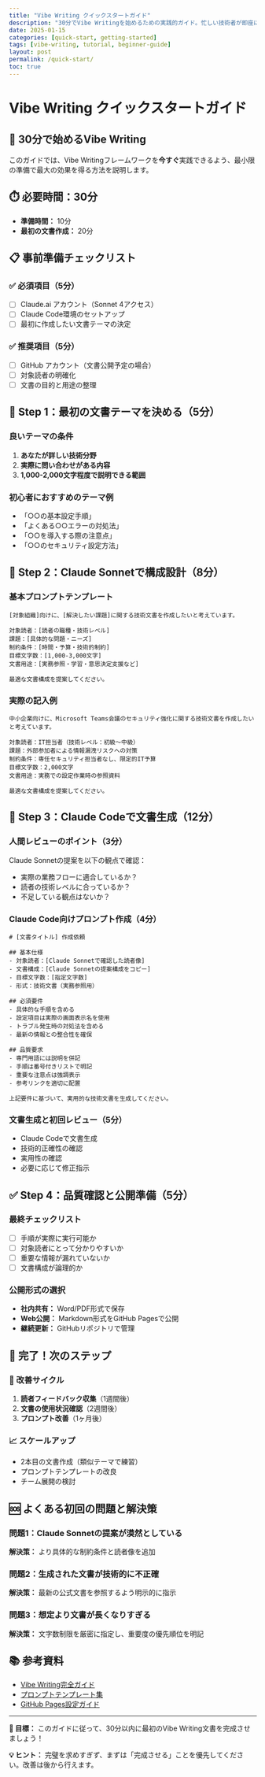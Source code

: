 ```yaml
---
title: "Vibe Writing クイックスタートガイド"
description: "30分でVibe Writingを始めるための実践的ガイド。忙しい技術者が即座に高品質文書作成を開始できる最短経路を提供。"
date: 2025-01-15
categories: [quick-start, getting-started]
tags: [vibe-writing, tutorial, beginner-guide]
layout: post
permalink: /quick-start/
toc: true
---
```


# Vibe Writing クイックスタートガイド

## 🚀 30分で始めるVibe Writing

このガイドでは、Vibe Writingフレームワークを**今すぐ**実践できるよう、最小限の準備で最大の効果を得る方法を説明します。

## ⏱️ 必要時間：30分

- **準備時間：** 10分
- **最初の文書作成：** 20分

## 📋 事前準備チェックリスト

### ✅ 必須項目（5分）
- [ ] Claude.ai アカウント（Sonnet 4アクセス）
- [ ] Claude Code環境のセットアップ
- [ ] 最初に作成したい文書テーマの決定

### ✅ 推奨項目（5分）
- [ ] GitHub アカウント（文書公開予定の場合）
- [ ] 対象読者の明確化
- [ ] 文書の目的と用途の整理

## 🎯 Step 1：最初の文書テーマを決める（5分）

### 良いテーマの条件
1. **あなたが詳しい技術分野**
2. **実際に問い合わせがある内容**
3. **1,000-2,000文字程度で説明できる範囲**

### 初心者におすすめのテーマ例
- 「○○の基本設定手順」
- 「よくある○○エラーの対処法」  
- 「○○を導入する際の注意点」
- 「○○のセキュリティ設定方法」

## 🧭 Step 2：Claude Sonnetで構成設計（8分）

### 基本プロンプトテンプレート

```
[対象組織]向けに、[解決したい課題]に関する技術文書を作成したいと考えています。

対象読者：[読者の職種・技術レベル]
課題：[具体的な問題・ニーズ]
制約条件：[時間・予算・技術的制約]
目標文字数：[1,000-3,000文字]
文書用途：[実務参照・学習・意思決定支援など]

最適な文書構成を提案してください。
```

### 実際の記入例

```
中小企業向けに、Microsoft Teams会議のセキュリティ強化に関する技術文書を作成したいと考えています。

対象読者：IT担当者（技術レベル：初級〜中級）
課題：外部参加者による情報漏洩リスクへの対策
制約条件：専任セキュリティ担当者なし、限定的IT予算
目標文字数：2,000文字
文書用途：実務での設定作業時の参照資料

最適な文書構成を提案してください。
```

## 🔧 Step 3：Claude Codeで文書生成（12分）

### 人間レビューのポイント（3分）
Claude Sonnetの提案を以下の観点で確認：
- 実際の業務フローに適合しているか？
- 読者の技術レベルに合っているか？
- 不足している観点はないか？

### Claude Code向けプロンプト作成（4分）

```
# [文書タイトル] 作成依頼

## 基本仕様
- 対象読者：[Claude Sonnetで確認した読者像]
- 文書構成：[Claude Sonnetの提案構成をコピー]
- 目標文字数：[指定文字数]
- 形式：技術文書（実務参照用）

## 必須要件
- 具体的な手順を含める
- 設定項目は実際の画面表示名を使用
- トラブル発生時の対処法を含める
- 最新の情報との整合性を確保

## 品質要求
- 専門用語には説明を併記
- 手順は番号付きリストで明記
- 重要な注意点は強調表示
- 参考リンクを適切に配置

上記要件に基づいて、実用的な技術文書を生成してください。
```

### 文書生成と初回レビュー（5分）
- Claude Codeで文書生成
- 技術的正確性の確認
- 実用性の確認
- 必要に応じて修正指示

## ✅ Step 4：品質確認と公開準備（5分）

### 最終チェックリスト
- [ ] 手順が実際に実行可能か
- [ ] 対象読者にとって分かりやすいか
- [ ] 重要な情報が漏れていないか
- [ ] 文書構成が論理的か

### 公開形式の選択
- **社内共有：** Word/PDF形式で保存
- **Web公開：** Markdown形式をGitHub Pagesで公開
- **継続更新：** GitHubリポジトリで管理

## 🎉 完了！次のステップ

### 🔄 改善サイクル
1. **読者フィードバック収集**（1週間後）
2. **文書の使用状況確認**（2週間後）
3. **プロンプト改善**（1ヶ月後）

### 📈 スケールアップ
- 2本目の文書作成（類似テーマで練習）
- プロンプトテンプレートの改良
- チーム展開の検討

## 🆘 よくある初回の問題と解決策

### 問題1：Claude Sonnetの提案が漠然としている
**解決策：** より具体的な制約条件と読者像を追加

### 問題2：生成された文書が技術的に不正確
**解決策：** 最新の公式文書を参照するよう明示的に指示

### 問題3：想定より文書が長くなりすぎる
**解決策：** 文字数制限を厳密に指定し、重要度の優先順位を明記

## 📚 参考資料

- [Vibe Writing完全ガイド](./vibe-writing-framework-final.md)
- [プロンプトテンプレート集](./prompt-templates.md)
- [GitHub Pages設定ガイド](./github-setup-guide.md)

---

**🎯 目標：** このガイドに従って、30分以内に最初のVibe Writing文書を完成させましょう！

**💡 ヒント：** 完璧を求めすぎず、まずは「完成させる」ことを優先してください。改善は後から行えます。